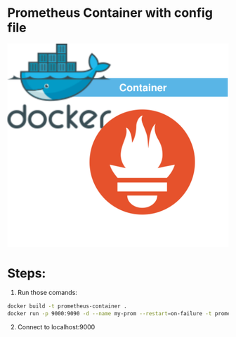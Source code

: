 
<p align="center">
<h1>Prometheus Container with config file</h1>
<img src="https://github.com/Joska99/joska/blob/main/docker/prometheus/diagram.drawio.svg">
</p>

<h1>Steps:</h1>

1. Run those comands:
```bash
docker build -t prometheus-container .
docker run -p 9000:9090 -d --name my-prom --restart=on-failure -t prometheus-container
```
2. Connect to localhost:9000 
